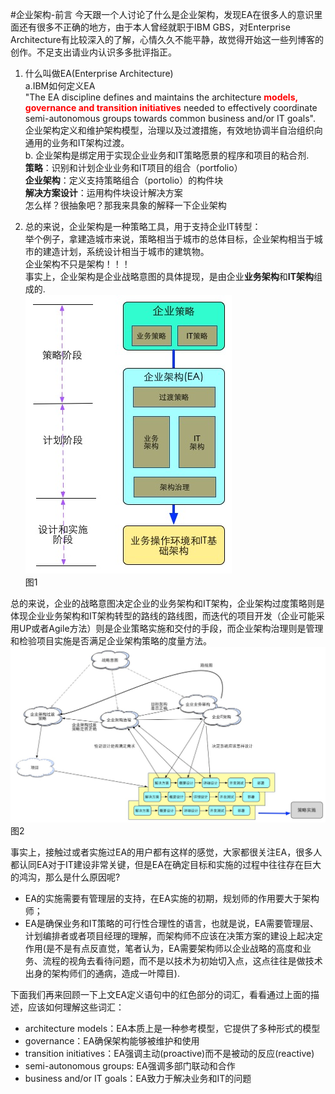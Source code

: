 #企业架构-前言
今天跟一个人讨论了什么是企业架构，发现EA在很多人的意识里面还有很多不正确的地方，由于本人曾经就职于IBM GBS，对Enterprise Architecture有比较深入的了解，心情久久不能平静，故觉得开始这一些列博客的创作。不足支出请业内认识多多批评指正。

1. 什么叫做EA(Enterprise Architecture)  
a.IBM如何定义EA  
"The EA discipline defines and maintains the architecture **<font color="red">models, governance and transition initiatives</font>** needed to effectively coordinate semi-autonomous groups towards common business and/or IT goals".  
企业架构定义和维护架构模型，治理以及过渡措施，有效地协调半自治组织向通用的业务和IT架构过渡。  
b. 企业架构是绑定用于实现企业业务和IT策略愿景的程序和项目的粘合剂.  
**策略**：识别和计划企业业务和IT项目的组合（portfolio）  
**企业架构**：定义支持策略组合（portolio）的构件块  
**解决方案设计**：运用构件块设计解决方案  
怎么样？很抽象吧？那我来具象的解释一下企业架构

2. 总的来说，企业架构是一种策略工具，用于支持企业IT转型：  
举个例子，拿建造城市来说，策略相当于城市的总体目标，企业架构相当于城市的建造计划，系统设计相当于城市的建筑物。  
企业架构不只是架构！！！  
事实上，企业架构是企业战略意图的具体提现，是由企业**业务架构**和**IT架构**组成的.  
![EA Overview](images/ea-overview.jpg)  
图1  

总的来说，企业的战略意图决定企业的业务架构和IT架构，企业架构过度策略则是体现企业业务架构和IT架构转型的路线的路线图，而迭代的项目开发（企业可能采用UP或者Agile方法）则是企业策略实施和交付的手段，而企业架构治理则是管理和检验项目实施是否满足企业架构策略的度量方法。  
![EA Fills](images/Fills.jpg)  
图2

事实上，接触过或者实施过EA的用户都有这样的感觉，大家都很关注EA，很多人都认同EA对于IT建设非常关键，但是EA在确定目标和实施的过程中往往存在巨大的鸿沟，那么是什么原因呢? 
 
* EA的实施需要有管理层的支持，在EA实施的初期，规划师的作用要大于架构师；  
* EA是确保业务和IT策略的可行性合理性的语言，也就是说，EA需要管理层、计划编排者或者项目经理的理解，而架构师不应该在决策方案的建设上起决定作用(是不是有点反直觉，笔者认为，EA需要架构师以企业战略的高度和业务、流程的视角去看待问题，而不是以技术为初始切入点，这点往往是做技术出身的架构师们的通病，造成一叶障目).  

下面我们再来回顾一下上文EA定义语句中的红色部分的词汇，看看通过上面的描述，应该如何理解这些词汇：
  
* architecture models：EA本质上是一种参考模型，它提供了多种形式的模型  
* governance：EA确保架构能够被维护和使用  
* transition initiatives：EA强调主动(proactive)而不是被动的反应(reactive)  
* semi-autonomous groups: EA强调多部门联动和合作  
* business and/or IT goals：EA致力于解决业务和IT的问题


